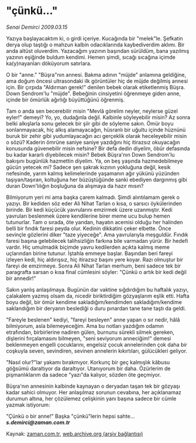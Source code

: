 # "çünkü..."

*Senai Demirci 2009.03.15*

<tr><td class="metin" colspan="2" style="padding-top: 20px; padding-left: 5px; padding-right: 10px;">Yazıya başlayacaktım ki,  o girdi içeriye. Kucağında bir "melek"le. Şefkatin derya olup taştığı o mahzun kalbin odacıklarında kaybediverdim aklımı. Bir anda altüst oluverdim. Yazacağım yazının başından sürüldüm, bana yazılmış yazının eşiğinde buldum kendimi. Hemen şimdi, sıcağı sıcağına içimde ka(y)nayanları döküyorum satırlara.</td></tr><tr><td class="metin" colspan="2" style="padding-top: 20px; padding-left: 5px; padding-right: 10px;"><p>O bir "anne." "Büşra"nın annesi. Bakma adının "müjde" anlamına geldiğine, ama doğum öncesi ultrasondaki ilk görüntüler hiç de müjde değilmiş annesi için. Bir çırpıda "Aldırman gerek!" denilen bebek olarak etiketlenmiş Büşra. Down Sendrom'lu "müjde". Bebeğinin cinsiyetini öğrenmeye giden anne, içinde bir ömürlük ağırlığı büyüttüğünü öğrenmiş.
<p>Tam o anda sen becerebilir misin "Mevlâ görelim neyler, neylerse güzel eyler!" demeyi? Yo, yo, dudağınla değil. Kalbinle söyleyebilir misin? Az sonra belki alkışlarla sonu gelecek bir şiir gibi de söyleme sakın. Ömür boyu sonlanmayacak, hiç alkış alamayacağın, hüsranlı bir uğultu içinde hüznünü buruk bir zehir gibi yudumlayacağın acı gerçeklik olarak heceleyebilir misin o sözü? Kaderin ömrüne saniye saniye yazdığını hiç itirazsız okuyacağın konusunda güvenebilir misin nefsine? Bir defa dedin diyelim, öbür defasında bu kadar kararlı diyebilecek misin? Bebek Büşra'nın Down Sendrom'lu bakışını bugünlük hazmettin diyelim. Ya, on beş yaşında hazmedebilmeye gücün yetecek mi? Sadece şen şakrak kızının yokluğuna değil, kesik nefesinde, yarım kalmış kelimelerinde yaşamanın ağır yükünü yüzünden taşıyan/taşıran, koltuğuna her büzüştüğünde sanki ebediyen dargınmış gibi duran Down'lılığın boşluğuna da alışmaya da hazır mısın? 
<p>Bilmiyorum yeri mi ama başka çarem kalmadı. Şimdi alıntılamam gerek o yazıyı. Bir kediden söz eder Ali Nihat Tarlan o kısa, o sarsıcı öykülerinden birinde. Bir kedi küçücük yavrularını emzirmek üzere uzanmıştır. Kedi yavruları beslenmek üzere kendilerine birer meme ucu bulup hemen tutunurlar. Tam o sırada, öte yandan, hayatın acemisi olduğu her halinden belli bir fındık faresi peyda olur. Kedinin dikkatini çeker elbette. Önce sevinçle gözlerini diker "taze yiyeceğe". Ama yavrularıyla meşguldür. Fındık faresi başına gelebilecek talihsizliğin farkına bile varmadan yürür. Bir hedefi vardır. Hiç umulmadık biçimde yavru kedilerden açıkta kalmış meme uçlarından birine tutunur. İştahla emmeye başlar. Başından beri fareyi izleyen kedi, hiç aldırışsız, hiç itirazsız başını yere koyar. Razı olmuştur bir fareyi de emzirmeye. Sonra Ali Nihat Tarlan merhum, beni sadece tek bir paragrafta sarsan o kısa final cümlesini söyler: "Çünkü o artık bir kedi değil bir annedir!"
<p>Sakın yanlış anlaşılmaya. Bugünün dar vaktine sığdırdığım bu haftalık yazıyı, çalakalem yazmış olsam da, nicedir biriktirdiğim gözyaşlarım eşlik etti. Hafta boyu değil, bir ömür kendime sakladığım/kendimden sakladığım/kendime saklandığım bir deryanın beslediği o duru pınardan tane tane taştı da geldi. 
<p>"Fareyle beslenen" kediyi, "fareyi besleyen" anne yapan o sır nedir, hâlâ bilmiyorum, asla bilemeyeceğim. Ama bu notları yazdığım odamın etrafından, birbirlerine nadiren gülen, burnunu sürekli silmek gereken, dişlerini fırçalamasını bilmeyen, "seni seviyorum anneciğim!" demesi beklenmeyen engelli çocuklarını, engelsiz çocuk annelerinden çok daha bir coşkuyla seven, sevindiren, sevinen annelerin kıkırtıları, gülücükleri geliyor.
<p>"Nasıl olur?"lar yakamı bırakmıyor. Korkunç bir geç kalmışlık kâbusu göğsümü daraltıyor da daraltıyor. Utanıyorum bir daha. Özürlerim de pişmanlıklarım da sadece "yazı"da kalıyor, sözden öte geçmiyor.
<p>Büşra'nın annesinin kalbinde kaynayan o deryadan taşan tek bir gözyaşı kadar sahici olmuyor. Her anlaşılmaz sorunun cevabına, her açıklanamaz durumun altına, her çözülemez çelişkinin yanı başına sadece bir cümle yazmak istiyorum:
<p>"Çünkü o bir anne!" Başka "çünkü"lerin hepsi sahte... <i><b>s.demirci@zaman.com.tr</b></i><br/></p></p></p></p></p></p></p></p></td></tr>

Kaynak: [zaman.com.tr](http://zaman.com.tr/yazar.do?yazino=825298), [web.archive.org (arşiv bağlantısı)](http://web.archive.org/web/20090316055050/http://www.zaman.com.tr:80/yazar.do?yazino=825298)

